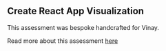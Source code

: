 ## Create React App Visualization

This assessment was bespoke handcrafted for Vinay.

Read more about this assessment [here](https://react.eogresources.com)
